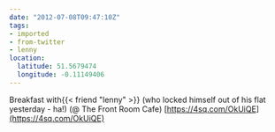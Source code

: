 ```yaml
---
date: "2012-07-08T09:47:10Z"
tags:
- imported
- from-twitter
- lenny
location:
  latitude: 51.5679474
  longitude: -0.11149406
---
```

Breakfast with{{< friend "lenny" >}} \(who locked himself out of his flat yesterday - ha\!\) \(@ The Front Room Cafe\) [https://4sq.com/OkUiQE](https://4sq.com/OkUiQE)
